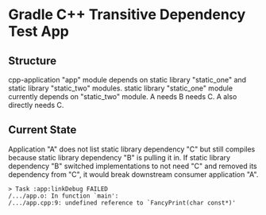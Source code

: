 # Gradle C++ Transitive Dependency Test App
## Structure
cpp-application "app" module depends on static library "static_one" and static library "static_two" modules.
static library "static_one" module currently depends on "static_two" module.
A needs B needs C. A also directly needs C. 

## Current State
Application "A" does not list static library dependency "C" but still compiles because static library dependency "B" is pulling it in.
If static library dependency "B" switched implementations to not need "C" and removed its dependency from "C", it would break downstream consumer application "A".

```
> Task :app:linkDebug FAILED
/.../app.o: In function `main':
/.../app.cpp:9: undefined reference to `FancyPrint(char const*)'
```
